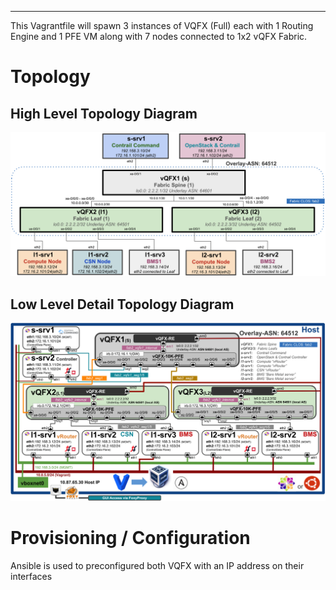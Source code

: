 ***
This Vagrantfile will spawn 3 instances of VQFX (Full) each with 1 Routing Engine and 1 PFE VM along with 7 nodes connected to 1x2 vQFX Fabric.

# Topology

## High Level Topology Diagram

![Web Console](images/cfm-1x2vQFX-Top-Overview.png)

## Low Level Detail Topology Diagram

![Web Console](images/cfm-1x2vQFX-Full-Top.png)

# Provisioning / Configuration

Ansible is used to preconfigured both VQFX with an IP address on their interfaces
